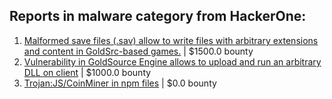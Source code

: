 ## Reports in malware category from HackerOne:
1. [Malformed save files (.sav) allow to write files with arbitrary extensions and content in GoldSrc-based games.](https://hackerone.com/reports/458842) | $1500.0 bounty
2. [Vulnerability in GoldSource Engine allows to upload and run an arbitrary DLL on client](https://hackerone.com/reports/508894) | $1000.0 bounty
3. [Trojan:JS/CoinMiner in npm files](https://hackerone.com/reports/687325) | $0.0 bounty